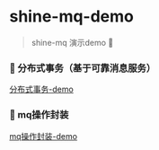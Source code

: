 # shine-mq-demo 

> shine-mq 演示demo 🎥

### 🎈 分布式事务（基于可靠消息服务）

[分布式事务-demo](https://github.com/7le/shine-mq-demo/tree/master/distributed-transaction)

### 🎐 mq操作封装

[mq操作封装-demo](https://github.com/7le/shine-mq-demo/tree/master/msg-encapsulate)